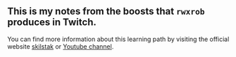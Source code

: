 ## This is my notes from the boosts that `rwxrob` produces in Twitch.
You can find more information about this learning path by visiting the official website [skilstak](https://skilstak.io/) or [Youtube channel](https://www.youtube.com/@rwxrob).


